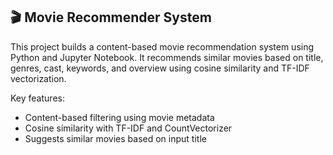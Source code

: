
## 🎬 Movie Recommender System

This project builds a content-based movie recommendation system using Python and Jupyter Notebook. It recommends similar movies based on title, genres, cast, keywords, and overview using cosine similarity and TF-IDF vectorization.

Key features:
- Content-based filtering using movie metadata
- Cosine similarity with TF-IDF and CountVectorizer
- Suggests similar movies based on input title

